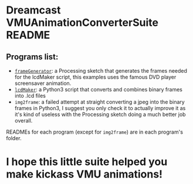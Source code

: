# Dreamcast VMUAnimationConverterSuite README

## Programs list:
 * [`frameGenerator`](./frameGenerator): a Processing sketch that generates the frames needed for the lcdMaker script, this examples uses the famous DVD player screensaver animation.
 * [`lcdMaker`](./lcdMaker): a Python3 script that converts and combines binary frames into .lcd files
 * `img2frame`: a failed attempt at straight converting a jpeg into the binary frames in Python3, I suggest you only check it to actually improve it as it's kind of useless with the Processing sketch doing a much better job overall. 

 READMEs for each program (except for `img2frame`) are in each program's folder.

# I hope this little suite helped you make kickass VMU animations!
